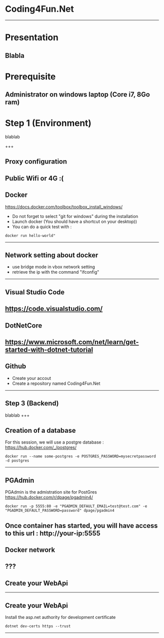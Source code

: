 # Coding4Fun.Net
---

# Presentation
Blabla
---
# Prerequisite
Administrator on windows
laptop (Core i7, 8Go ram)
---
# Step 1 (Environment)
blablab

+++

## Proxy configuration
Public Wifi or 4G :(
---

## Docker 
https://docs.docker.com/toolbox/toolbox_install_windows/
- Do not forget to select "git for windows" during the installation
- Launch docker (You should have a shortcut on your desktop))
- You can do a quick test with : 
````
docker run hello-world" 
````
---

## Network setting about docker
- use bridge mode in vbox network setting
- retrieve the ip with the command "ifconfig"
---
## Visual Studio Code 
https://code.visualstudio.com/
---

## DotNetCore
https://www.microsoft.com/net/learn/get-started-with-dotnet-tutorial
---

## Github
- Create your accout
- Create a repository named Coding4Fun.Net
---

## Step 3 (Backend)
blablab
+++

## Creation of a database
For this session, we will use a postgre database : 
https://hub.docker.com/_/postgres/
````
docker run --name some-postgres -e POSTGRES_PASSWORD=mysecretpassword -d postgres 
````
---
## PGAdmin
PGAdmin is the admistration site for PostGres 
https://hub.docker.com/r/dpage/pgadmin4/
````
docker run -p 5555:80 -e "PGADMIN_DEFAULT_EMAIL=test@test.com" -e "PGADMIN_DEFAULT_PASSWORD=password" dpage/pgadmin4 
````
Once container has started, you will have access to this url : 
http://your-ip:5555
---
## Docker network 
???
---
## Create your WebApi
---








## Create your WebApi
Install the asp.net authority for development certificate
````
dotnet dev-certs https --trust 
````
---
